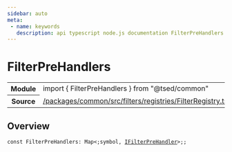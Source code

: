 ```yaml
---
sidebar: auto
meta:
 - name: keywords
   description: api typescript node.js documentation FilterPreHandlers decorator
---
```

# FilterPreHandlers <Badge text="Decorator" type="decorator"/>
<!-- Summary -->
<section class="symbol-info"><table class="is-full-width"><tbody><tr><th>Module</th><td><div class="lang-typescript"><span class="token keyword">import</span> { FilterPreHandlers }&nbsp;<span class="token keyword">from</span>&nbsp;<span class="token string">"@tsed/common"</span></div></td></tr><tr><th>Source</th><td><a href="https://github.com/Romakita/ts-express-decorators/blob/v4.31.9/packages/common/src/filters/registries/FilterRegistry.ts#L0-L0">/packages/common/src/filters/registries/FilterRegistry.ts</a></td></tr></tbody></table></section>

<!-- Overview -->
## Overview


<pre><code class="typescript-lang "><span class="token keyword">const</span> FilterPreHandlers<span class="token punctuation">:</span> Map&lt<span class="token punctuation">;</span>symbol<span class="token punctuation">,</span> <a href="/api/common/filters/interfaces/IFilterPreHandler.html"><span class="token">IFilterPreHandler</span></a>&gt<span class="token punctuation">;</span><span class="token punctuation">;</span></code></pre>